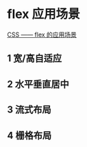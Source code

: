 # flex 应用场景

[CSS —— flex 的应用场景](https://www.jianshu.com/p/bfcbc57d2486)

## 1 宽/高自适应

## 2 水平垂直居中

## 3 流式布局

## 4 栅格布局

